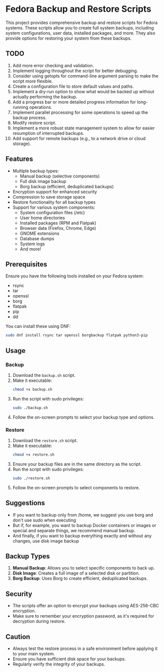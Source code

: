 # Fedora Backup and Restore Scripts

This project provides comprehensive backup and restore scripts for Fedora systems. These scripts allow you to create full system backups, including system configurations, user data, installed packages, and more. They also provide options for restoring your system from these backups.

## TODO
1. Add more error checking and validation.
2. Implement logging throughout the script for better debugging.
3. Consider using getopts for command-line argument parsing to make the script more flexible.
4. Create a configuration file to store default values and paths.
5. Implement a dry-run option to show what would be backed up without actually performing the backup.
6. Add a progress bar or more detailed progress information for long-running operations.
7. Implement parallel processing for some operations to speed up the backup process.
8. Modify restore script.
9. Implement a more robust state management system to allow for easier resumption of interrupted backups.
10. Add support for remote backups (e.g., to a network drive or cloud storage).

## Features

- Multiple backup types:
  - Manual backup (selective components)
  - Full disk image backup
  - Borg backup (efficient, deduplicated backups)
- Encryption support for enhanced security
- Compression to save storage space
- Restore functionality for all backup types
- Support for various system components:
  - System configuration files (/etc)
  - User home directories
  - Installed packages (RPM and Flatpak)
  - Browser data (Firefox, Chrome, Edge)
  - GNOME extensions
  - Database dumps
  - System logs
  - And more!

## Prerequisites

Ensure you have the following tools installed on your Fedora system:

- rsync
- tar
- openssl
- borg
- flatpak
- pip
- dd

You can install these using DNF:

```bash
sudo dnf install rsync tar openssl borgbackup flatpak python3-pip
```

## Usage

### Backup

1. Download the `backup.sh` script.
2. Make it executable:
   ```bash
   chmod +x backup.sh
   ```
3. Run the script with sudo privileges:
   ```bash
   sudo ./backup.sh
   ```
4. Follow the on-screen prompts to select your backup type and options.

### Restore

1. Download the `restore.sh` script.
2. Make it executable:
   ```bash
   chmod +x restore.sh
   ```
3. Ensure your backup files are in the same directory as the script.
4. Run the script with sudo privileges:
   ```bash
   sudo ./restore.sh
   ```
5. Follow the on-screen prompts to select components to restore.

## Suggestions

- If you want to backup only from /home, we suggest you use borg and don't use sudo when executing
- But if, for example, you want to backup Docker containers or images or special and separate things, we recommend manual backup.
- And finally, if you want to backup everything exactly and without any changes, use disk image backup


## Backup Types

1. **Manual Backup**: Allows you to select specific components to back up.
2. **Disk Image**: Creates a full image of a selected disk or partition.
3. **Borg Backup**: Uses Borg to create efficient, deduplicated backups.

## Security

- The scripts offer an option to encrypt your backups using AES-256-CBC encryption.
- Make sure to remember your encryption password, as it's required for decryption during restore.

## Caution

- Always test the restore process in a safe environment before applying it to your main system.
- Ensure you have sufficient disk space for your backups.
- Regularly verify the integrity of your backups.

